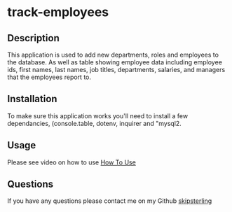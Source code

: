 # track-employees

## Description 
This application is used to add new departments, roles and employees to the database.
As well as table showing employee data including employee ids, first names, last names, job titles, departments, salaries, and managers that the employees report to.

## Installation
To make sure this application works you'll need to install a few dependancies,  (console.table, dotenv, inquirer and "mysql2.

## Usage
Please see video on how to use <a href="">How To Use</a>

## Questions 
If you have any questions please contact me on my Github <a href="https://github.com/skipsterling">skipsterling</a>